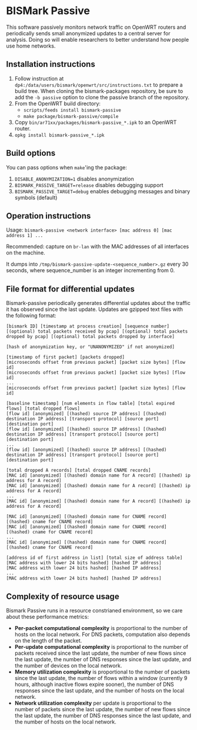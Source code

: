 BISMark Passive
===============

This software passively monitors network traffic on OpenWRT routers and
periodically sends small anonymized updates to a central server for analysis.
Doing so will enable researchers to better understand how people use home
networks.

Installation instructions
-------------------------

1. Follow instruction at `dp4:/data/users/bismark/openwrt/src/instructions.txt` to
prepare a build tree.  When cloning the bismark-packages repository, be sure to
add the `-b passive` option to clone the passive branch of the
repository.
2. From the OpenWRT build directory:
    - `scripts/feeds install bismark-passive`
    - `make package/bismark-passive/compile`
3. Copy `bin/ar71xx/packages/bismark-passive_*.ipk` to an OpenWRT router.
4. `opkg install bismark-passive_*.ipk`

Build options
-------------

You can pass options when `make`'ing the package:

1. `DISABLE_ANONYMIZATION=1` disables anonymization
2. `BISMARK_PASSIVE_TARGET=release` disables debugging support
3. `BISMARK_PASSIVE_TARGET=debug` enables debugging messages and binary symbols
   (default)

Operation instructions
----------------------

Usage: `bismark-passive <network interface> [mac address 0] [mac address 1] ...`

Recommended: capture on `br-lan` with the MAC addresses of all interfaces on the
machine.

It dumps into `/tmp/bismark-passive-update-<sequence_number>.gz` every 30
seconds, where sequence\_number is an integer incrementing from 0.

File format for differential updates
------------------------------------

Bismark-passive periodically generates differential updates about the traffic it
has observed since the last update. Updates are gzipped text files with the
following format:

    [bismark ID] [timestamp at process creation] [sequence number]
    [(optional) total packets received by pcap] [(optional) total packets dropped by pcap] [(optional) total packets dropped by interface]
    
    [hash of anonymization key, or "UNANONYMIZED" if not anonymized]
    
    [timestamp of first packet] [packets dropped]
    [microseconds offset from previous packet] [packet size bytes] [flow id]
    [microseconds offset from previous packet] [packet size bytes] [flow id]
    ...
    [microseconds offset from previous packet] [packet size bytes] [flow id]
    
    [baseline timestamp] [num elements in flow table] [total expired flows] [total dropped flows]
    [flow id] [anonymized] [(hashed) source IP address] [(hashed) destination IP address] [transport protocol] [source port] [destination port]
    [flow id] [anonymized] [(hashed) source IP address] [(hashed) destination IP address] [transport protocol] [source port] [destination port]
    ...
    [flow id] [anonymized] [(hashed) source IP address] [(hashed) destination IP address] [transport protocol] [source port] [destination port]
    
    [total dropped A records] [total dropped CNAME records]
    [MAC id] [anonymized] [(hashed) domain name for A record] [(hashed) ip address for A record]
    [MAC id] [anonymized] [(hashed) domain name for A record] [(hashed) ip address for A record]
    ...
    [MAC id] [anonymized] [(hashed) domain name for A record] [(hashed) ip address for A record]
    
    [MAC id] [anonymized] [(hashed) domain name for CNAME record] [(hashed) cname for CNAME record]
    [MAC id] [anonymized] [(hashed) domain name for CNAME record] [(hashed) cname for CNAME record]
    ...
    [MAC id] [anonymized] [(hashed) domain name for CNAME record] [(hashed) cname for CNAME record]
    
    [address id of first address in list] [total size of address table]
    [MAC address with lower 24 bits hashed] [hashed IP address]
    [MAC address with lower 24 bits hashed] [hashed IP address]
    ...
    [MAC address with lower 24 bits hashed] [hashed IP address]

Complexity of resource usage
----------------------------

Bismark Passive runs in a resource constrianed environment, so we care about
these performance metrics:

* **Per-packet computational complexity** is proportional to the number of hosts
  on the local network. For DNS packets, computation also depends on the length
  of the packet.
* **Per-update computational complexity** is proportional to the number of
  packets received since the last update, the number of new flows since the last
  update, the number of DNS responses since the last update, and the number of
  devices on the local network.
* **Memory utilization complexity** is proportional to the number of packets
  since the last update, the number of flows within a window (currently 9 hours,
  although inactive flows expire sooner), the number of DNS responses since the
  last update, and the number of hosts on the local network.
* **Network utilization complexity** per update is proportional to the number of
  packets since the last update, the number of new flows since the last update,
  the number of DNS responses since the last update, and the number of hosts on
  the local network.

